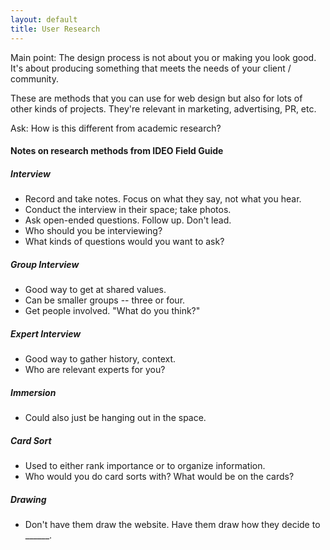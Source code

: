 ```yaml
---
layout: default
title: User Research
---
```


Main point: The design process is not about you or making you look good. It's about producing something that meets the needs of your client / community.

These are methods that you can use for web design but also for lots of other kinds of projects. They're relevant in marketing, advertising, PR, etc.

Ask: How is this different from academic research?

#### Notes on research methods from IDEO Field Guide

##### Interview
  - Record and take notes. Focus on what they say, not what you hear.
  - Conduct the interview in their space; take photos.
  - Ask open-ended questions. Follow up. Don't lead.
  - Who should you be interviewing?
  - What kinds of questions would you want to ask?

##### Group Interview
  - Good way to get at shared values.
  - Can be smaller groups -- three or four.
  - Get people involved. "What do you think?"

##### Expert Interview
  - Good way to gather history, context.
  - Who are relevant experts for you?

##### Immersion
  - Could also just be hanging out in the space.

##### Card Sort
  - Used to either rank importance or to organize information.
  - Who would you do card sorts with? What would be on the cards?

##### Drawing
  - Don't have them draw the website. Have them draw how they decide to ______.
